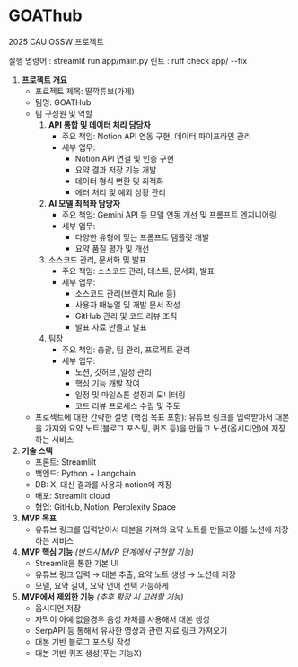 # GOAThub

2025 CAU OSSW 프로젝트

실행 명령어 : streamlit run app/main.py
린트 : ruff check app/ --fix

1. **프로젝트 개요**
   - 프로젝트 제목: 딸깍튜브(가제)
   - 팀명: GOATHub
   - 팀 구성원 및 역할
     1. **API 통합 및 데이터 처리 담당자**
        - 주요 책임: Notion API 연동 구현, 데이터 파이프라인 관리
        - 세부 업무:
          - Notion API 연결 및 인증 구현
          - 요약 결과 저장 기능 개발
          - 데이터 형식 변환 및 최적화
          - 에러 처리 및 예외 상황 관리
     2. **AI 모델 최적화 담당자**
        - 주요 책임: Gemini API 등 모델 연동 개선 및 프롬프트 엔지니어링
        - 세부 업무:
          - 다양한 유형에 맞는 프롬프트 템플릿 개발
          - 요약 품질 평가 및 개선
     3. 소스코드 관리, 문서화 및 발표
        - 주요 책임: 소스코드 관리, 테스트, 문서화, 발표
        - 세부 업무:
          - 소스코드 관리(브랜치 Rule 등)
          - 사용자 매뉴얼 및 개발 문서 작성
          - GitHub 관리 및 코드 리뷰 조직
          - 발표 자료 만들고 발표
     4. 팀장
        - 주요 책임: 총괄, 팀 관리, 프로젝트 관리
        - 세부 업무:
          - 노션, 깃허브 ,일정 관리
          - 핵심 기능 개발 참여
          - 일정 및 마일스톤 설정과 모니터링
          - 코드 리뷰 프로세스 수립 및 주도
   - 프로젝트에 대한 간략한 설명 (핵심 목표 포함):
     유튜브 링크를 입력받아서 대본을 가져와
     요약 노트(블로그 포스팅, 퀴즈 등)을 만들고
     노션(옵시디언)에 저장하는 서비스
2. **기술 스택**
   - 프론트: Streamlilt
   - 백엔드: Python + Langchain
   - DB: X, 대신 결과를 사용자 notion에 저장
   - 배포: Streamlit cloud
   - 협업: GitHub, Notion, Perplexity Space
3. **MVP 목표**
   - 유튜브 링크를 입력받아서 대본을 가져와 요약 노트를 만들고 이를 노션에 저장하는 서비스
4. **MVP 핵심 기능** *(반드시 MVP 단계에서 구현할 기능)*
   - Streamlit을 통한 기본 UI
   - 유튜브 링크 입력 → 대본 추출, 요약 노트 생성 → 노션에 저장
   - 모델, 요약 길이, 요약 언어 선택 가능하게
5. **MVP에서 제외한 기능** *(추후 확장 시 고려할 기능)*
   - 옵시디언 저장
   - 자막이 아예 없을경우 음성 자체를 사용해서 대본 생성
   - SerpAPI 등 통해서 유사한 영상과 관련 자료 링크 가져오기
   - 대본 기반 블로그 포스팅 작성
   - 대본 기반 퀴즈 생성(푸는 기능X)
